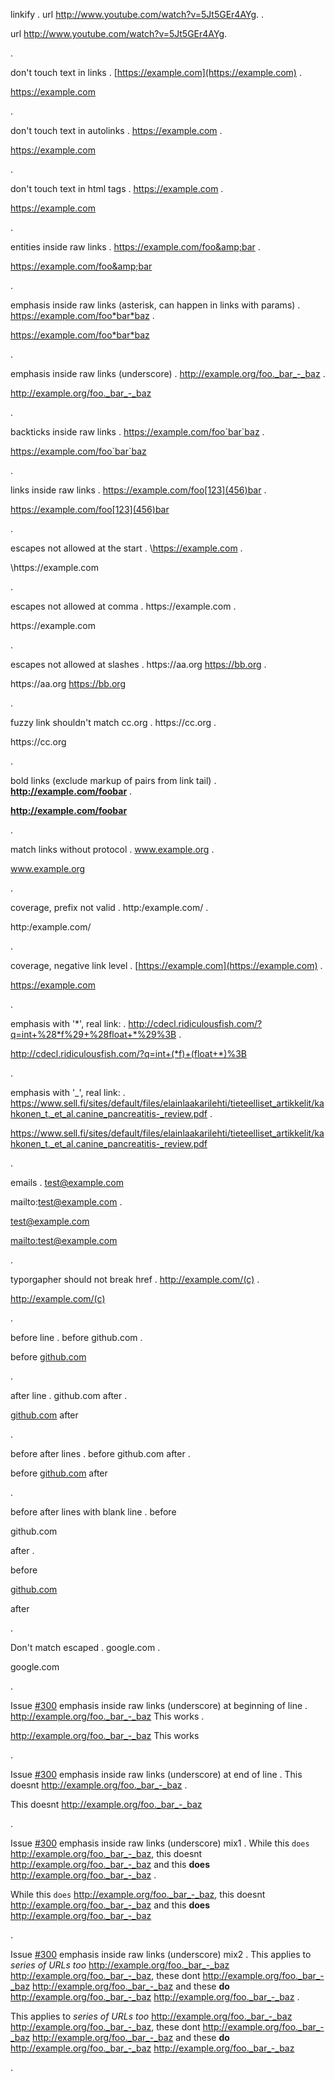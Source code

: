 linkify
.
url http://www.youtube.com/watch?v=5Jt5GEr4AYg.
.
<p>url <a href="http://www.youtube.com/watch?v=5Jt5GEr4AYg">http://www.youtube.com/watch?v=5Jt5GEr4AYg</a>.</p>
.


don't touch text in links
.
[https://example.com](https://example.com)
.
<p><a href="https://example.com">https://example.com</a></p>
.


don't touch text in autolinks
.
<https://example.com>
.
<p><a href="https://example.com">https://example.com</a></p>
.


don't touch text in html <a> tags
.
<a href="https://example.com">https://example.com</a>
.
<p><a href="https://example.com">https://example.com</a></p>
.

entities inside raw links
.
https://example.com/foo&amp;bar
.
<p><a href="https://example.com/foo&amp;amp;bar">https://example.com/foo&amp;amp;bar</a></p>
.


emphasis inside raw links (asterisk, can happen in links with params)
.
https://example.com/foo*bar*baz
.
<p><a href="https://example.com/foo*bar*baz">https://example.com/foo*bar*baz</a></p>
.


emphasis inside raw links (underscore)
.
http://example.org/foo._bar_-_baz
.
<p><a href="http://example.org/foo._bar_-_baz">http://example.org/foo._bar_-_baz</a></p>
.


backticks inside raw links
.
https://example.com/foo`bar`baz
.
<p><a href="https://example.com/foo%60bar%60baz">https://example.com/foo`bar`baz</a></p>
.


links inside raw links
.
https://example.com/foo[123](456)bar
.
<p><a href="https://example.com/foo%5B123%5D(456)bar">https://example.com/foo[123](456)bar</a></p>
.


escapes not allowed at the start
.
\https://example.com
.
<p>\https://example.com</p>
.


escapes not allowed at comma
.
https\://example.com
.
<p>https://example.com</p>
.


escapes not allowed at slashes
.
https:\//aa.org https://bb.org
.
<p>https://aa.org <a href="https://bb.org">https://bb.org</a></p>
.


fuzzy link shouldn't match cc.org
.
https:/\/cc.org
.
<p>https://cc.org</p>
.


bold links (exclude markup of pairs from link tail)
.
**http://example.com/foobar**
.
<p><strong><a href="http://example.com/foobar">http://example.com/foobar</a></strong></p>
.

match links without protocol
.
www.example.org
.
<p><a href="http://www.example.org">www.example.org</a></p>
.

coverage, prefix not valid
.
http:/example.com/
.
<p>http:/example.com/</p>
.


coverage, negative link level
.
</a>[https://example.com](https://example.com)
.
<p></a><a href="https://example.com"><a href="https://example.com">https://example.com</a></a></p>
.


emphasis with '*', real link:
.
http://cdecl.ridiculousfish.com/?q=int+%28*f%29+%28float+*%29%3B
.
<p><a href="http://cdecl.ridiculousfish.com/?q=int+%28*f%29+%28float+*%29%3B">http://cdecl.ridiculousfish.com/?q=int+(*f)+(float+*)%3B</a></p>
.

emphasis with '_', real link:
.
https://www.sell.fi/sites/default/files/elainlaakarilehti/tieteelliset_artikkelit/kahkonen_t._et_al.canine_pancreatitis-_review.pdf
.
<p><a href="https://www.sell.fi/sites/default/files/elainlaakarilehti/tieteelliset_artikkelit/kahkonen_t._et_al.canine_pancreatitis-_review.pdf">https://www.sell.fi/sites/default/files/elainlaakarilehti/tieteelliset_artikkelit/kahkonen_t._et_al.canine_pancreatitis-_review.pdf</a></p>
.

emails
.
test@example.com

mailto:test@example.com
.
<p><a href="mailto:test@example.com">test@example.com</a></p>
<p><a href="mailto:test@example.com">mailto:test@example.com</a></p>
.


typorgapher should not break href
.
http://example.com/(c)
.
<p><a href="http://example.com/(c)">http://example.com/(c)</a></p>
.

before line
.
before
github.com
.
<p>before
<a href="http://github.com">github.com</a></p>
.

after line
.
github.com
after
.
<p><a href="http://github.com">github.com</a>
after</p>
.

before after lines
.
before
github.com
after
.
<p>before
<a href="http://github.com">github.com</a>
after</p>
.

before after lines with blank line
.
before

github.com

after
.
<p>before</p>
<p><a href="http://github.com">github.com</a></p>
<p>after</p>
.

Don't match escaped
.
google\.com
.
<p>google.com</p>
.

Issue [#300](https://github.com/executablebooks/markdown-it-py/issues/300) emphasis inside raw links (underscore) at beginning of line
.
http://example.org/foo._bar_-_baz This works
.
<p><a href="http://example.org/foo._bar_-_baz">http://example.org/foo._bar_-_baz</a> This works</p>
.

Issue [#300](https://github.com/executablebooks/markdown-it-py/issues/300) emphasis inside raw links (underscore) at end of line
.
This doesnt http://example.org/foo._bar_-_baz
.
<p>This doesnt <a href="http://example.org/foo._bar_-_baz">http://example.org/foo._bar_-_baz</a></p>
.

Issue [#300](https://github.com/executablebooks/markdown-it-py/issues/300) emphasis inside raw links (underscore) mix1
.
While this `does` http://example.org/foo._bar_-_baz, this doesnt http://example.org/foo._bar_-_baz and this **does** http://example.org/foo._bar_-_baz
.
<p>While this <code>does</code> <a href="http://example.org/foo._bar_-_baz">http://example.org/foo._bar_-_baz</a>, this doesnt <a href="http://example.org/foo._bar_-_baz">http://example.org/foo._bar_-_baz</a> and this <strong>does</strong> <a href="http://example.org/foo._bar_-_baz">http://example.org/foo._bar_-_baz</a></p>
.

Issue [#300](https://github.com/executablebooks/markdown-it-py/issues/300) emphasis inside raw links (underscore) mix2
.
This applies to _series of URLs too_ http://example.org/foo._bar_-_baz http://example.org/foo._bar_-_baz, these dont http://example.org/foo._bar_-_baz http://example.org/foo._bar_-_baz and these **do** http://example.org/foo._bar_-_baz http://example.org/foo._bar_-_baz
.
<p>This applies to <em>series of URLs too</em> <a href="http://example.org/foo._bar_-_baz">http://example.org/foo._bar_-_baz</a> <a href="http://example.org/foo._bar_-_baz">http://example.org/foo._bar_-_baz</a>, these dont <a href="http://example.org/foo._bar_-_baz">http://example.org/foo._bar_-_baz</a> <a href="http://example.org/foo._bar_-_baz">http://example.org/foo._bar_-_baz</a> and these <strong>do</strong> <a href="http://example.org/foo._bar_-_baz">http://example.org/foo._bar_-_baz</a> <a href="http://example.org/foo._bar_-_baz">http://example.org/foo._bar_-_baz</a></p>
.
